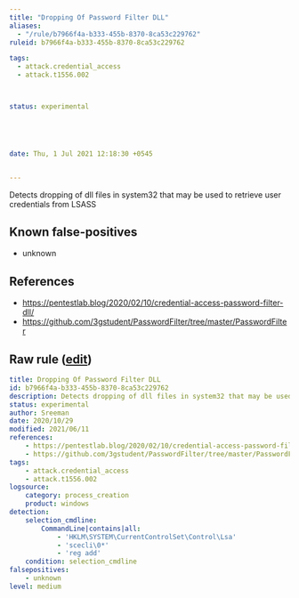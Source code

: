 ```yaml
---
title: "Dropping Of Password Filter DLL"
aliases:
  - "/rule/b7966f4a-b333-455b-8370-8ca53c229762"
ruleid: b7966f4a-b333-455b-8370-8ca53c229762

tags:
  - attack.credential_access
  - attack.t1556.002



status: experimental





date: Thu, 1 Jul 2021 12:18:30 +0545


---
```


Detects dropping of dll files in system32 that may be used to retrieve user credentials from LSASS

<!--more-->


## Known false-positives

* unknown



## References

* https://pentestlab.blog/2020/02/10/credential-access-password-filter-dll/
* https://github.com/3gstudent/PasswordFilter/tree/master/PasswordFilter


## Raw rule ([edit](https://github.com/SigmaHQ/sigma/edit/master/rules/windows/process_creation/proc_creation_win_credential_access_via_password_filter.yml))
```yaml
title: Dropping Of Password Filter DLL
id: b7966f4a-b333-455b-8370-8ca53c229762
description: Detects dropping of dll files in system32 that may be used to retrieve user credentials from LSASS
status: experimental
author: Sreeman
date: 2020/10/29
modified: 2021/06/11
references:
    - https://pentestlab.blog/2020/02/10/credential-access-password-filter-dll/
    - https://github.com/3gstudent/PasswordFilter/tree/master/PasswordFilter
tags:
    - attack.credential_access
    - attack.t1556.002
logsource:
    category: process_creation
    product: windows
detection:
    selection_cmdline:
        CommandLine|contains|all:
            - 'HKLM\SYSTEM\CurrentControlSet\Control\Lsa'
            - 'scecli\0*'
            - 'reg add'
    condition: selection_cmdline
falsepositives:
    - unknown
level: medium

```
